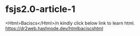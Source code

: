 # fsjs2.0-article-1
&lt;Html>Baciscs&lt;/Html>/n
kindly click below link to learn html.
https://dr2web.hashnode.dev/htmlbaciscshtml
